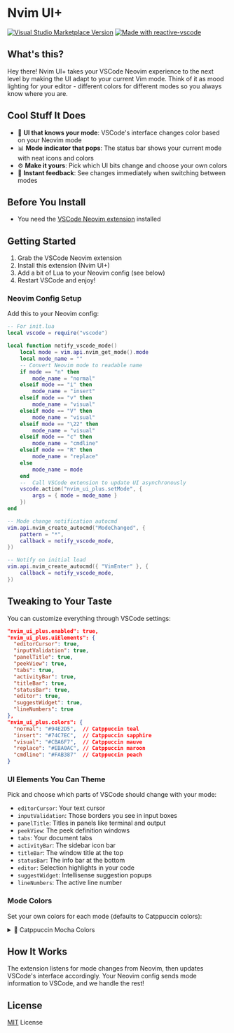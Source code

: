 # Nvim UI+

<a href="https://marketplace.visualstudio.com/items?itemName=wrath-codes.nvim_ui_plus" target="__blank"><img src="https://img.shields.io/visual-studio-marketplace/v/wrath-codes.nvim_ui_plus.svg?color=eee&amp;label=VS%20Code%20Marketplace&logo=visual-studio-code" alt="Visual Studio Marketplace Version" /></a>
<a href="https://kermanx.github.io/reactive-vscode/" target="__blank"><img src="https://img.shields.io/badge/made_with-reactive--vscode-%23007ACC?style=flat&labelColor=%23229863"  alt="Made with reactive-vscode" /></a>

## What's this?

Hey there! Nvim UI+ takes your VSCode Neovim experience to the next level by making the UI adapt to your current Vim mode. Think of it as mood lighting for your editor - different colors for different modes so you always know where you are.

## Cool Stuff It Does

- 🌈 **UI that knows your mode**: VSCode's interface changes color based on your Neovim mode
- 📊 **Mode indicator that pops**: The status bar shows your current mode with neat icons and colors
- ⚙️ **Make it yours**: Pick which UI bits change and choose your own colors
- 🔄 **Instant feedback**: See changes immediately when switching between modes

## Before You Install

- You need the [VSCode Neovim extension](https://marketplace.visualstudio.com/items?itemName=asvetliakov.vscode-neovim) installed

## Getting Started

1. Grab the VSCode Neovim extension
2. Install this extension (Nvim UI+)
3. Add a bit of Lua to your Neovim config (see below)
4. Restart VSCode and enjoy!

### Neovim Config Setup

Add this to your Neovim config:

```lua
-- For init.lua
local vscode = require("vscode")

local function notify_vscode_mode()
    local mode = vim.api.nvim_get_mode().mode
    local mode_name = ""
    -- Convert Neovim mode to readable name
    if mode == "n" then
        mode_name = "normal"
    elseif mode == "i" then
        mode_name = "insert"
    elseif mode == "v" then
        mode_name = "visual"
    elseif mode == "V" then
        mode_name = "visual"  
    elseif mode == "\22" then 
        mode_name = "visual"  
    elseif mode == "c" then
        mode_name = "cmdline"
    elseif mode == "R" then
        mode_name = "replace"
    else
        mode_name = mode
    end
    --  Call VSCode extension to update UI asynchronously
    vscode.action("nvim_ui_plus.setMode", {
        args = { mode = mode_name }
    })
end

-- Mode change notification autocmd
vim.api.nvim_create_autocmd("ModeChanged", {
    pattern = "*",
    callback = notify_vscode_mode,
})

-- Notify on initial load
vim.api.nvim_create_autocmd({ "VimEnter" }, {
    callback = notify_vscode_mode,
})
```

## Tweaking to Your Taste

You can customize everything through VSCode settings:

```json
"nvim_ui_plus.enabled": true,
"nvim_ui_plus.uiElements": {
  "editorCursor": true,
  "inputValidation": true,
  "panelTitle": true,
  "peekView": true,
  "tabs": true,
  "activityBar": true,
  "titleBar": true,
  "statusBar": true,
  "editor": true,
  "suggestWidget": true,
  "lineNumbers": true
},
"nvim_ui_plus.colors": {
  "normal": "#94E2D5",  // Catppuccin teal
  "insert": "#74C7EC",  // Catppuccin sapphire
  "visual": "#CBA6F7",  // Catppuccin mauve
  "replace": "#EBA0AC", // Catppuccin maroon
  "cmdline": "#FAB387"  // Catppuccin peach
}
```

### UI Elements You Can Theme

Pick and choose which parts of VSCode should change with your mode:

- `editorCursor`: Your text cursor
- `inputValidation`: Those borders you see in input boxes
- `panelTitle`: Titles in panels like terminal and output
- `peekView`: The peek definition windows
- `tabs`: Your document tabs
- `activityBar`: The sidebar icon bar
- `titleBar`: The window title at the top
- `statusBar`: The info bar at the bottom
- `editor`: Selection highlights in your code
- `suggestWidget`: Intellisense suggestion popups
- `lineNumbers`: The active line number

### Mode Colors

Set your own colors for each mode (defaults to Catppuccin colors):

<details>
<summary>🎨 Catppuccin Mocha Colors</summary>
<table>
	<tr>
		<th>Mode</th>
		<th>Color</th>
		<th>Hex</th>
		<th>Preview</th>
	</tr>
	<tr>
		<td>Normal</td>
		<td>Teal</td>
		<td><code>#94E2D5</code></td>
		<td><img src="assets/palette/circles/mocha_teal.png" width="23"/></td>
	</tr>
	<tr>
		<td>Insert</td>
		<td>Sapphire</td>
		<td><code>#74C7EC</code></td>
		<td><img src="assets/palette/circles/mocha_sapphire.png" width="23"/></td>
	</tr>
	<tr>
		<td>Visual</td>
		<td>Mauve</td>
		<td><code>#CBA6F7</code></td>
		<td><img src="assets/palette/circles/mocha_mauve.png" width="23"/></td>
	</tr>
	<tr>
		<td>Replace</td>
		<td>Maroon</td>
		<td><code>#EBA0AC</code></td>
		<td><img src="assets/palette/circles/mocha_maroon.png" width="23"/></td>
	</tr>
	<tr>
		<td>Command</td>
		<td>Peach</td>
		<td><code>#FAB387</code></td>
		<td><img src="assets/palette/circles/mocha_peach.png" width="23"/></td>
	</tr>
</table>
</details>

## How It Works

The extension listens for mode changes from Neovim, then updates VSCode's interface accordingly. Your Neovim config sends mode information to VSCode, and we handle the rest!

## License

[MIT](./LICENSE.md) License
